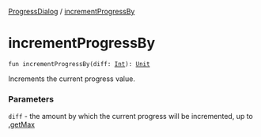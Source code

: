 [ProgressDialog](index.md) / [incrementProgressBy](./increment-progress-by.md)

# incrementProgressBy

`fun incrementProgressBy(diff: `[`Int`](https://kotlinlang.org/api/latest/jvm/stdlib/kotlin/-int/index.html)`): `[`Unit`](https://kotlinlang.org/api/latest/jvm/stdlib/kotlin/-unit/index.html)

Increments the current progress value.

### Parameters

`diff` - the amount by which the current progress will be incremented,
up to [.getMax](#)